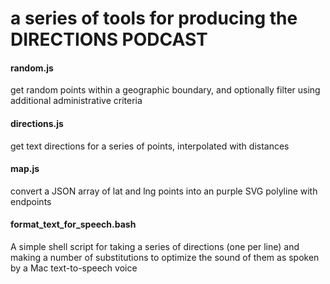 # a series of tools for producing the DIRECTIONS PODCAST

#### random.js

get random points within a geographic boundary, and optionally filter using additional administrative criteria

#### directions.js

get text directions for a series of points, interpolated with distances

#### map.js

convert a JSON array of lat and lng points into an purple SVG polyline with endpoints

#### format_text_for_speech.bash

A simple shell script for taking a series of directions (one per line) and making a number of substitutions to optimize the sound of them as spoken by a Mac text-to-speech voice